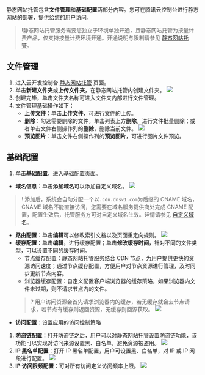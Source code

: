 静态网站托管包含**文件管理**和**基础配置**两部分内容。您可在腾讯云控制台进行静态网站的部署，提供给您的用户访问。

>!静态网站托管服务需要您独立于环境单独开通，且静态网站托管为按量计费产品，仅支持按量计费环境开通。开通说明与限制请参见 [静态网站托管](https://cloud.tencent.com/document/product/876/40270)。


## 文件管理
1. 进入云开发控制台 [静态网站托管](https://console.cloud.tencent.com/tcb/hosting/index) 页面。
2. 单击**新建文件夹**或**上传文件夹**，在静态网站托管内创建文件夹。
![](https://main.qcloudimg.com/raw/9ab4801bf619046ad663772451599447.png)
3. 创建完毕，单击文件夹名称可进入文件夹内部进行文件管理。
4. 文件管理基础操作如下：
	- **上传文件**：单击**上传文件**，可进行文件的上传。
	- **删除**：勾选需要删除的文件，单击列表上方**删除**，进行文件批量删除；或者单击文件右侧操作列的**删除**，删除当前文件。
![](https://main.qcloudimg.com/raw/cb4f3a6307a333d7587d3f07d954b497.png)
	- **预览图片**：单击文件右侧操作列的**预览图片**，可进行图片文件预览。
		

## 基础配置

1. 单击**基础配置**，进入基础配置页面。
 - **域名信息**：单击**添加域名**可以添加自定义域名。
![](https://main.qcloudimg.com/raw/1262d9427daefa2ef634eb265617d58f.jpg)
  > ! 添加后，系统会自动分配一个以`.cdn.dnsv1.com`为后缀的 CNAME 域名，CNAME 域名不能直接访问，您需要在域名服务提供商处完成 CNAME 配置，配置生效后，托管服务方可对自定义域名生效。详情请参见 [自定义域名](https://cloud.tencent.com/document/product/876/41139)。
 - **路由配置**：单击**编辑**可以修改索引文档以及页面重定向规则。
  ![](https://main.qcloudimg.com/raw/689dff79c82f96364df4d565fb8f75df.png)
 - **缓存配置**：单击**编辑**，进行缓存配置；单击**修改缓存时间**，针对不同的文件类型，可以设置不同的缓存时间。
     - 节点缓存配置：静态网站托管服务结合 CDN 节点，为用户提供更快的资源访问速度；通过节点缓存配置，方便用户对节点资源进行管理，及时同步更新节点内容。
     - 浏览器缓存配置：自定义配置客户端浏览器的缓存策略，如果浏览器内文件未过期，则不请求节点内的文件。
     > ? 用户访问资源会首先请求浏览器内的缓存，若无缓存就会去节点请求，若节点有缓存则返回资源，无缓存则回源获取。
  ![](https://main.qcloudimg.com/raw/bf080cb0587440ddf885652d1505f717.png)
- **访问配置**：设置应用的访问控制策略
 1. **防盗链配置**：打开防盗链之后，用户可以对静态网站托管设置防盗链功能，该功能可以实现对访问来源设置黑、白名单，避免资源被盗用。
  ![](https://main.qcloudimg.com/raw/2c658be331e75c6d96a1bc7b538512cf.png)
 2. **IP 黑名单配置**：打开 IP 黑名单配置，用户可设置黑、白名单，对 IP 或 IP 网段进行配置。
  ![](https://main.qcloudimg.com/raw/4f1df4cebf0432d7fe22ede1bbfd3f32.png)
 3. **IP 访问限频配置**：可对所有访问定义访问频率上限。
  ![](https://main.qcloudimg.com/raw/412a009cd1c8aca5d341eabedc7d44e2.png)
